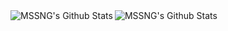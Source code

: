 <img align="left" alt="MSSNG's Github Stats" src="https://github-readme-stats.vercel.app/api?username=Missing-Tech&count_private=true&show_icons=true"/>
<img align="left" alt="MSSNG's Github Stats" src="https://github-readme-stats.vercel.app/api/top-langs/?username=Missing-Tech?exclude_repo=Missing-Tech.github.io"/>
